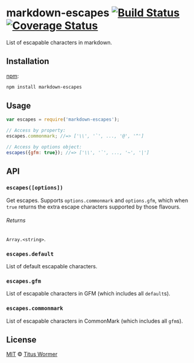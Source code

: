 # markdown-escapes [![Build Status][travis-badge]][travis] [![Coverage Status][codecov-badge]][codecov]

List of escapable characters in markdown.

## Installation

[npm][]:

```bash
npm install markdown-escapes
```

## Usage

```javascript
var escapes = require('markdown-escapes');

// Access by property:
escapes.commonmark; //=> ['\\', '`', ..., '@', '^']

// Access by options object:
escapes({gfm: true}); //=> ['\\', '`', ..., '~', '|']
```

## API

### `escapes([options])`

Get escapes.  Supports `options.commonmark` and `options.gfm`, which
when `true` returns the extra escape characters supported by those
flavours.

###### Returns

`Array.<string>`.

### `escapes.default`

List of default escapable characters.

### `escapes.gfm`

List of escapable characters in GFM (which includes all `default`s).

### `escapes.commonmark`

List of escapable characters in CommonMark (which includes all `gfm`s).

## License

[MIT][license] © [Titus Wormer][author]

<!-- Definitions -->

[travis-badge]: https://img.shields.io/travis/wooorm/markdown-escapes.svg

[travis]: https://travis-ci.org/wooorm/markdown-escapes

[codecov-badge]: https://img.shields.io/codecov/c/github/wooorm/markdown-escapes.svg

[codecov]: https://codecov.io/github/wooorm/markdown-escapes

[npm]: https://docs.npmjs.com/cli/install

[license]: license

[author]: http://wooorm.com
